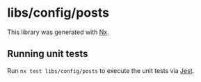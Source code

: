 # libs/config/posts

This library was generated with [Nx](https://nx.dev).

## Running unit tests

Run `nx test libs/config/posts` to execute the unit tests via [Jest](https://jestjs.io).

